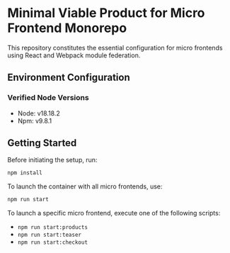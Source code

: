 # Minimal Viable Product for Micro Frontend Monorepo

This repository constitutes the essential configuration for micro frontends using React and Webpack module federation.

## Environment Configuration

### Verified Node Versions

- Node: v18.18.2
- Npm: v9.8.1

## Getting Started

Before initiating the setup, run:

```bash
npm install
```

To launch the container with all micro frontends, use:

```bash
npm run start
```

To launch a specific micro frontend, execute one of the following scripts:

- `npm run start:products`
- `npm run start:teaser`
- `npm run start:checkout`
